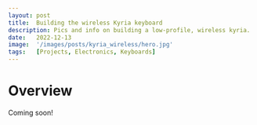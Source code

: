 ```yaml
---
layout: post
title:  Building the wireless Kyria keyboard
description: Pics and info on building a low-profile, wireless kyria.
date:   2022-12-13
image:  '/images/posts/kyria_wireless/hero.jpg'
tags:   [Projects, Electronics, Keyboards]
---
```


# Overview

Coming soon!
